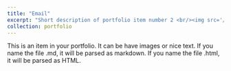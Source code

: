 ```yaml
---
title: "Email"
excerpt: "Short description of portfolio item number 2 <br/><img src='/images/wzy.png'>"
collection: portfolio
---
```


This is an item in your portfolio. It can be have images or nice text. If you name the file .md, it will be parsed as markdown. If you name the file .html, it will be parsed as HTML. 
